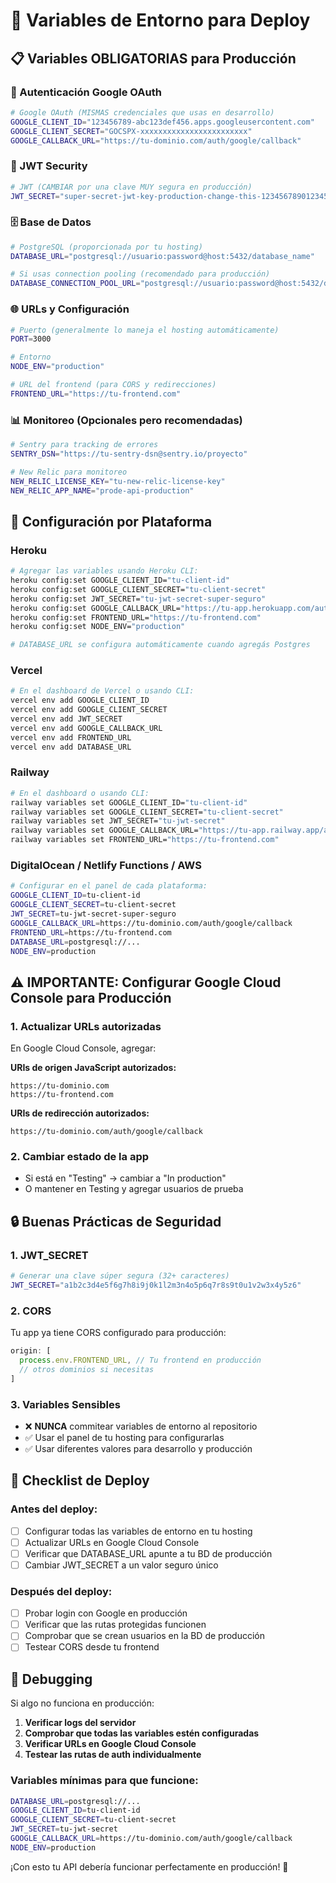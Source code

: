 # 🚀 Variables de Entorno para Deploy

## 📋 Variables OBLIGATORIAS para Producción

### 🔐 Autenticación Google OAuth
```bash
# Google OAuth (MISMAS credenciales que usas en desarrollo)
GOOGLE_CLIENT_ID="123456789-abc123def456.apps.googleusercontent.com"
GOOGLE_CLIENT_SECRET="GOCSPX-xxxxxxxxxxxxxxxxxxxxxxxx"
GOOGLE_CALLBACK_URL="https://tu-dominio.com/auth/google/callback"
```

### 🔑 JWT Security
```bash
# JWT (CAMBIAR por una clave MUY segura en producción)
JWT_SECRET="super-secret-jwt-key-production-change-this-12345678901234567890"
```

### 🗄️ Base de Datos
```bash
# PostgreSQL (proporcionada por tu hosting)
DATABASE_URL="postgresql://usuario:password@host:5432/database_name"

# Si usas connection pooling (recomendado para producción)
DATABASE_CONNECTION_POOL_URL="postgresql://usuario:password@host:5432/database_name?pgbouncer=true"
```

### 🌐 URLs y Configuración
```bash
# Puerto (generalmente lo maneja el hosting automáticamente)
PORT=3000

# Entorno
NODE_ENV="production"

# URL del frontend (para CORS y redirecciones)
FRONTEND_URL="https://tu-frontend.com"
```

### 📊 Monitoreo (Opcionales pero recomendadas)
```bash
# Sentry para tracking de errores
SENTRY_DSN="https://tu-sentry-dsn@sentry.io/proyecto"

# New Relic para monitoreo
NEW_RELIC_LICENSE_KEY="tu-new-relic-license-key"
NEW_RELIC_APP_NAME="prode-api-production"
```

## 🔧 Configuración por Plataforma

### Heroku
```bash
# Agregar las variables usando Heroku CLI:
heroku config:set GOOGLE_CLIENT_ID="tu-client-id"
heroku config:set GOOGLE_CLIENT_SECRET="tu-client-secret"
heroku config:set JWT_SECRET="tu-jwt-secret-super-seguro"
heroku config:set GOOGLE_CALLBACK_URL="https://tu-app.herokuapp.com/auth/google/callback"
heroku config:set FRONTEND_URL="https://tu-frontend.com"
heroku config:set NODE_ENV="production"

# DATABASE_URL se configura automáticamente cuando agregás Postgres
```

### Vercel
```bash
# En el dashboard de Vercel o usando CLI:
vercel env add GOOGLE_CLIENT_ID
vercel env add GOOGLE_CLIENT_SECRET  
vercel env add JWT_SECRET
vercel env add GOOGLE_CALLBACK_URL
vercel env add FRONTEND_URL
vercel env add DATABASE_URL
```

### Railway
```bash
# En el dashboard o usando CLI:
railway variables set GOOGLE_CLIENT_ID="tu-client-id"
railway variables set GOOGLE_CLIENT_SECRET="tu-client-secret"
railway variables set JWT_SECRET="tu-jwt-secret"
railway variables set GOOGLE_CALLBACK_URL="https://tu-app.railway.app/auth/google/callback"
railway variables set FRONTEND_URL="https://tu-frontend.com"
```

### DigitalOcean / Netlify Functions / AWS
```bash
# Configurar en el panel de cada plataforma:
GOOGLE_CLIENT_ID=tu-client-id
GOOGLE_CLIENT_SECRET=tu-client-secret
JWT_SECRET=tu-jwt-secret-super-seguro
GOOGLE_CALLBACK_URL=https://tu-dominio.com/auth/google/callback
FRONTEND_URL=https://tu-frontend.com
DATABASE_URL=postgresql://...
NODE_ENV=production
```

## ⚠️ IMPORTANTE: Configurar Google Cloud Console para Producción

### 1. Actualizar URLs autorizadas
En Google Cloud Console, agregar:

**URIs de origen JavaScript autorizados:**
```
https://tu-dominio.com
https://tu-frontend.com
```

**URIs de redirección autorizados:**
```
https://tu-dominio.com/auth/google/callback
```

### 2. Cambiar estado de la app
- Si está en "Testing" → cambiar a "In production"
- O mantener en Testing y agregar usuarios de prueba

## 🔒 Buenas Prácticas de Seguridad

### 1. JWT_SECRET
```bash
# Generar una clave súper segura (32+ caracteres)
JWT_SECRET="a1b2c3d4e5f6g7h8i9j0k1l2m3n4o5p6q7r8s9t0u1v2w3x4y5z6"
```

### 2. CORS
Tu app ya tiene CORS configurado para producción:
```typescript
origin: [
  process.env.FRONTEND_URL, // Tu frontend en producción
  // otros dominios si necesitas
]
```

### 3. Variables Sensibles
- ❌ **NUNCA** commitear variables de entorno al repositorio
- ✅ Usar el panel de tu hosting para configurarlas
- ✅ Usar diferentes valores para desarrollo y producción

## 📝 Checklist de Deploy

### Antes del deploy:
- [ ] Configurar todas las variables de entorno en tu hosting
- [ ] Actualizar URLs en Google Cloud Console
- [ ] Verificar que DATABASE_URL apunte a tu BD de producción
- [ ] Cambiar JWT_SECRET a un valor seguro único

### Después del deploy:
- [ ] Probar login con Google en producción
- [ ] Verificar que las rutas protegidas funcionen
- [ ] Comprobar que se crean usuarios en la BD de producción
- [ ] Testear CORS desde tu frontend

## 🐛 Debugging

Si algo no funciona en producción:

1. **Verificar logs del servidor**
2. **Comprobar que todas las variables estén configuradas**
3. **Verificar URLs en Google Cloud Console**
4. **Testear las rutas de auth individualmente**

### Variables mínimas para que funcione:
```bash
DATABASE_URL=postgresql://...
GOOGLE_CLIENT_ID=tu-client-id
GOOGLE_CLIENT_SECRET=tu-client-secret  
JWT_SECRET=tu-jwt-secret
GOOGLE_CALLBACK_URL=https://tu-dominio.com/auth/google/callback
NODE_ENV=production
```

¡Con esto tu API debería funcionar perfectamente en producción! 🚀 